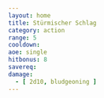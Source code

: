 ```yaml
---
layout: home
title: Stürmischer Schlag
category: action
range: 5
cooldown:
aoe: single
hitbonus: 8
savereq:
damage:
  - [ 2d10, bludgeoning ]
---
```

